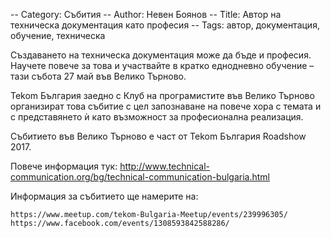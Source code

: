 -- Category: Събития
-- Author: Невен Боянов
-- Title: Автор на техническа документация като професия
-- Tags: автор, документация, обучение, техническа

Създаването на техническа документация може да бъде и професия. Научете повече за това и участвайте в кратко еднодневно обучение – тази събота 27 май във Велико Търново.

Tekom България заедно с Клуб на програмистите във Велико Търново организират това събитие с цел запознаване на повече хора с темата и с представянето ѝ като възможност за професионална реализация.

Събитието във Велико Търново е част от Tekom България Roadshow 2017.

Повече информация тук: http://www.technical-communication.org/bg/technical-communication-bulgaria.html

Информация за събитието ще намерите на:

    https://www.meetup.com/tekom-Bulgaria-Meetup/events/239996305/
    https://www.facebook.com/events/1308593842588286/

 